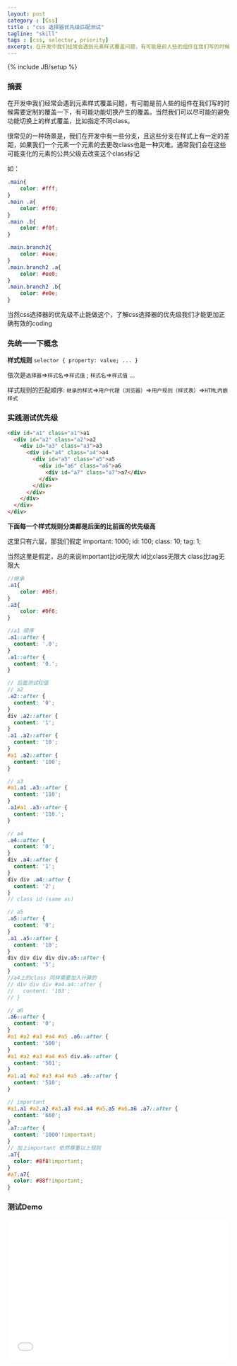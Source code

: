 ```yaml
---
layout: post
category : [Css]
title : "css 选择器优先级匹配测试"
tagline: "skill"
tags : [css, selector, priority]
excerpt: 在开发中我们经常会遇到元素样式覆盖问题，有可能是前人些的组件在我们写的时候需要定制的覆盖一下，有可能功能切换产生的覆盖。
---
```

{% include JB/setup %}

### 摘要

在开发中我们经常会遇到元素样式覆盖问题，有可能是前人些的组件在我们写的时候需要定制的覆盖一下，有可能功能切换产生的覆盖。当然我们可以尽可能的避免功能切换上的样式覆盖，比如指定不同class。

很常见的一种场景是，我们在开发中有一些分支，且这些分支在样式上有一定的差距，如果我们一个元素一个元素的去更改class也是一种灾难。通常我们会在这些可能变化的元素的公共父级去改变这个class标记

如：

```scss
.main{
	color: #fff;
}
.main .a{
	color: #ff0;
}
.main .b{
	color: #f0f;
}

.main.branch2{
	color: #eee;
}
.main.branch2 .a{
	color: #ee0;
}
.main.branch2 .b{
	color: #e0e;
}
```

当然css选择器的优先级不止能做这个，了解css选择器的优先级我们才能更加正确有效的coding

### 先统一一下概念

**样式规则** `selector { property: value; ... }`

依次是`选择器`=>`样式名`=>`样式值` ; `样式名`=>`样式值` ...

样式规则的匹配顺序: `继承的样式`=>`用户代理（浏览器）`=>`用户规则（样式表）`=>`HTML内嵌样式`

### 实践测试优先级

```html
<div id="a1" class="a1">a1
  <div id="a2" class="a2">a2
    <div id="a3" class="a3">a3
      <div id="a4" class="a4">a4
        <div id="a5" class="a5">a5
          <div id="a6" class="a6">a6
            <div id="a7" class="a7">a7</div>
          </div>
        </div>
      </div>
    </div>
  </div>
</div>
```

**下面每一个样式规则分类都是后面的比前面的优先级高**

这里只有六层，那我们假定 important: 1000; id: 100; class: 10; tag: 1;

当然这里是假定，总的来说important比id无限大 id比class无限大 class比tag无限大

```scss
//继承
.a1{
    color: #06f;
} 
.a3{
    color: #0f6;
}

//a1 顺序
.a1::after {
  content: '.0';
}
.a1::after {
  content: '0.';
}

// 后面测试权值
// a2 
.a2::after {
  content: '0';
}
div .a2::after {
  content: '1';
}
.a1 .a2::after {
  content: '10';
}
#a1 .a2::after {
  content: '100';
}

// a3
#a1.a1 .a3::after {
  content: '110';
}
.a1#a1 .a3::after {
  content: '110.';
}

// a4
.a4::after {
  content: '0';
}
div .a4::after {
  content: '1';
}
div div .a4::after {
  content: '2';
}
// class id (same as)

// a5
.a5::after {
  content: '0';
}
.a1 .a5::after {
  content: '10';
}
div div div div div.a5::after {
  content: '5';
}
//a4上的class 同样需要加入计算的
// div div div #a4.a4::after {
//   content: '103';
// }

// a6
.a6::after {
  content: '0';
}
#a1 #a2 #a3 #a4 #a5 .a6::after {
  content: '500';
}
#a1 #a2 #a3 #a4 #a5 div.a6::after {
  content: '501';
}
#a1.a1 #a2 #a3 #a4 #a5 .a6::after {
  content: '510';
}

// important 
#a1.a1 #a2.a2 #a3.a3 #a4.a4 #a5.a5 #a6.a6 .a7::after {
  content: '660';
}
.a7::after {
  content: '1000'!important;
}
// 加上important 依然尊重以上规则
.a7{
  color: #8f8!important;
}
#a7.a7{
  color: #88f!important;
}
```
### 测试Demo
<iframe height='320' scrolling='no' src='//codepen.io/shalles/embed/GZzqZZ/?height=320&theme-id=0&default-tab=css,result&embed-version=2' frameborder='no' allowtransparency='true' allowfullscreen='true' style='width: 100%;'>See the Pen <a href='http://codepen.io/shalles/pen/GZzqZZ/'>GZzqZZ</a> by shalles (<a href='http://codepen.io/shalles'>@shalles</a>) on <a href='http://codepen.io'>CodePen</a>.

### 一些优化提醒

1. 不要写空标签`style`, 因为浏览器同样会为空style或link空css文件创建样式表
2. 不要写空样式规则`#id{}`, 因为浏览器同样会为空样式规则创建该样式规则对象，只是没有对应属性键值对
